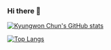 ### Hi there 👋

[![Kyungwon Chun's GitHub stats](https://github-readme-stats.vercel.app/api?username=ruddyscent&count_private=true&show_icons=true)](https://github.com/anuraghazra/github-readme-stats)

[![Top Langs](https://github-readme-stats.vercel.app/api/top-langs/?username=ruddyscent&layout=compact&langs_count=6)](https://github.com/anuraghazra/github-readme-stats)

<!--
**ruddyscent/ruddyscent** is a ✨ _special_ ✨ repository because its `README.md` (this file) appears on your GitHub profile.

Here are some ideas to get you started:

- 🔭 I’m currently working on ...
- 🌱 I’m currently learning ...
- 👯 I’m looking to collaborate on ...
- 🤔 I’m looking for help with ...
- 💬 Ask me about ...
- 📫 How to reach me: ...
- 😄 Pronouns: ...
- ⚡ Fun fact: ...
-->
